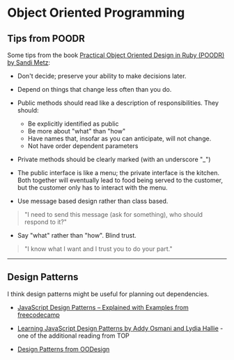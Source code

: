 Object Oriented Programming
========================
## Tips from POODR

Some tips from the book [Practical Object Oriented Design in Ruby (POODR) by Sandi Metz](https://www.poodr.com/):

- Don't decide; preserve your ability to make decisions later.

- Depend on things that change less often than you do.

- Public methods should read like a description of responsibilities. They should:

    - Be explicitly identified as public
    - Be more about "what" than "how"
    - Have names that, insofar as you can anticipate, will not change.
    - Not have order dependent parameters

- Private methods should be clearly marked (with an underscore "_")

- The public interface is like a menu; the private interface is the kitchen. Both together will eventually lead to food being served to the customer, but the customer only has to interact with the menu.

- Use message based design rather than class based.
> "I need to send this message (ask for something), who should respond to it?"

-  Say "what" rather than "how". Blind trust.
> "I know what I want and I trust you to do your part."

---

## Design Patterns

I think design patterns might be useful for planning out dependencies.

- [JavaScript Design Patterns – Explained with Examples  from freecodecamp](https://www.freecodecamp.org/news/javascript-design-patterns-explained/)

- [Learning JavaScript Design Patterns by Addy Osmani and Lydia Hallie](https://www.patterns.dev/) -  one of the additional reading from TOP

- [Design Patterns from OODesign](https://www.oodesign.com/)